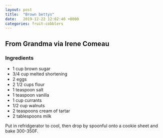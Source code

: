 ```yaml
---
layout: post
title:  "Brown bettys"
date:   2019-12-22 12:02:40 +0000
categories: fruit-cobblers
---
```


## From Grandma via Irene Comeau 
### Ingredients
* 1 cup brown sugar
* 3/4 cup melted shortening
* 2 eggs
* 2 1/2 cups flour
* 1 teaspoon salt
* 1 teaspoon vanilla
* 1 cup currants
* 1/2 cup walnuts
* 2 teaspoons cream of tartar
* 2 tablespoons milk


Put in refridgerator to cool, then drop by spoonful onto a cookie sheet and bake 300-350F.

